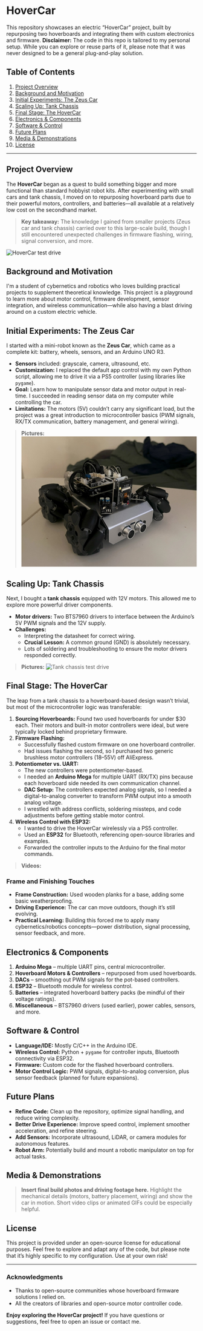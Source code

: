 # HoverCar

This repository showcases an electric “HoverCar” project, built by repurposing two hoverboards and integrating them with custom electronics and firmware. **Disclaimer:** The code in this repo is tailored to my personal setup. While you can explore or reuse parts of it, please note that it was never designed to be a general plug-and-play solution.

## Table of Contents
1. [Project Overview](#project-overview)
2. [Background and Motivation](#background-and-motivation)
3. [Initial Experiments: The Zeus Car](#initial-experiments-the-zeus-car)
4. [Scaling Up: Tank Chassis](#scaling-up-tank-chassis)
5. [Final Stage: The HoverCar](#final-stage-the-hovercar)
6. [Electronics & Components](#electronics--components)
7. [Software & Control](#software--control)
8. [Future Plans](#future-plans)
9. [Media & Demonstrations](#media--demonstrations)
10. [License](#license)

---

## Project Overview

The **HoverCar** began as a quest to build something bigger and more functional than standard hobbyist robot kits. After experimenting with small cars and tank chassis, I moved on to repurposing hoverboard parts due to their powerful motors, controllers, and batteries—all available at a relatively low cost on the secondhand market.

> **Key takeaway:** The knowledge I gained from smaller projects (Zeus car and tank chassis) carried over to this large-scale build, though I still encountered unexpected challenges in firmware flashing, wiring, signal conversion, and more.

![HoverCar test drive](./Images/HoverCar_test_gif.gif)

## Background and Motivation

I'm a student of cybernetics and robotics who loves building practical projects to supplement theoretical knowledge. This project is a playground to learn more about motor control, firmware development, sensor integration, and wireless communication—while also having a blast driving around on a custom electric vehicle.

## Initial Experiments: The Zeus Car

I started with a mini-robot known as the **Zeus Car**, which came as a complete kit: battery, wheels, sensors, and an Arduino UNO R3.

- **Sensors** included: grayscale, camera, ultrasound, etc.
- **Customization:** I replaced the default app control with my own Python script, allowing me to drive it via a PS5 controller (using libraries like `pygame`).
- **Goal:** Learn how to manipulate sensor data and motor output in real-time. I succeeded in reading sensor data on my computer while controlling the car.
- **Limitations:** The motors (5V) couldn’t carry any significant load, but the project was a great introduction to microcontroller basics (PWM signals, RX/TX communication, battery management, and general wiring).

> **Pictures:** ![Zeus Car](./Images/ZeusCar.jpeg)

## Scaling Up: Tank Chassis

Next, I bought a **tank chassis** equipped with 12V motors. This allowed me to explore more powerful driver components.

- **Motor drivers:** Two BTS7960 drivers to interface between the Arduino’s 5V PWM signals and the 12V supply.
- **Challenges:**
  - Interpreting the datasheet for correct wiring.
  - **Crucial Lesson:** A common ground (GND) is absolutely necessary.
  - Lots of soldering and troubleshooting to ensure the motor drivers responded correctly.

> **Pictures:** ![Tank chassis test drive](./Images/Tank_gif.gif)



## Final Stage: The HoverCar

The leap from a tank chassis to a hoverboard-based design wasn’t trivial, but most of the microcontroller logic was transferable:

1. **Sourcing Hoverboards:** Found two used hoverboards for under $30 each. Their motors and built-in motor controllers were ideal, but were typically locked behind proprietary firmware.
2. **Firmware Flashing:**
   - Successfully flashed custom firmware on one hoverboard controller.
   - Had issues flashing the second, so I purchased two generic brushless motor controllers (18–55V) off AliExpress.
3. **Potentiometer vs. UART:**
   - The new controllers were potentiometer-based.
   - I needed an **Arduino Mega** for multiple UART (RX/TX) pins because each hoverboard side needed its own communication channel.
   - **DAC Setup:** The controllers expected analog signals, so I needed a digital-to-analog converter to transform PWM output into a smooth analog voltage.
   - I wrestled with address conflicts, soldering missteps, and code adjustments before getting stable motor control.
4. **Wireless Control with ESP32:**
   - I wanted to drive the HoverCar wirelessly via a PS5 controller.
   - Used an **ESP32** for Bluetooth, referencing open-source libraries and examples.
   - Forwarded the controller inputs to the Arduino for the final motor commands.

> **Videos:**

### Frame and Finishing Touches

- **Frame Construction:** Used wooden planks for a base, adding some basic weatherproofing.
- **Driving Experience:** The car can move outdoors, though it’s still evolving.
- **Practical Learning:** Building this forced me to apply many cybernetics/robotics concepts—power distribution, signal processing, sensor feedback, and more.

## Electronics & Components

1. **Arduino Mega** – multiple UART pins, central microcontroller.
2. **Hoverboard Motors & Controllers** – repurposed from used hoverboards.
3. **DACs** – smoothing out PWM signals for the pot-based controllers.
4. **ESP32** – Bluetooth module for wireless control.
5. **Batteries** – integrated hoverboard battery packs (be mindful of their voltage ratings).
6. **Miscellaneous** – BTS7960 drivers (used earlier), power cables, sensors, and more.

## Software & Control

- **Language/IDE:** Mostly C/C++ in the Arduino IDE.
- **Wireless Control:** Python + `pygame` for controller inputs, Bluetooth connectivity via ESP32.
- **Firmware:** Custom code for the flashed hoverboard controllers.
- **Motor Control Logic:** PWM signals, digital-to-analog conversion, plus sensor feedback (planned for future expansions).

## Future Plans

- **Refine Code:** Clean up the repository, optimize signal handling, and reduce wiring complexity.
- **Better Drive Experience:** Improve speed control, implement smoother acceleration, and refine steering.
- **Add Sensors:** Incorporate ultrasound, LiDAR, or camera modules for autonomous features.
- **Robot Arm:** Potentially build and mount a robotic manipulator on top for actual tasks.

## Media & Demonstrations

> **Insert final build photos and driving footage here.** Highlight the mechanical details (motors, battery placement, wiring) and show the car in motion. Short video clips or animated GIFs could be especially helpful.

## License

This project is provided under an open-source license for educational purposes. Feel free to explore and adapt any of the code, but please note that it’s highly specific to my configuration. Use at your own risk!

---

### Acknowledgments

- Thanks to open-source communities whose hoverboard firmware solutions I relied on.
- All the creators of libraries and open-source motor controller code.

**Enjoy exploring the HoverCar project!** If you have questions or suggestions, feel free to open an issue or contact me.

